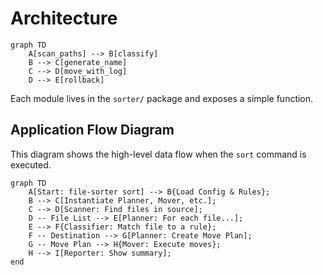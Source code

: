 # Architecture

```mermaid
graph TD
    A[scan_paths] --> B[classify]
    B --> C[generate_name]
    C --> D[move_with_log]
    D --> E[rollback]
```

Each module lives in the `sorter/` package and exposes a simple function.

## Application Flow Diagram

This diagram shows the high-level data flow when the `sort` command is executed.

```mermaid
graph TD
    A[Start: file-sorter sort] --> B{Load Config & Rules};
    B --> C[Instantiate Planner, Mover, etc.];
    C --> D[Scanner: Find files in source];
    D -- File List --> E[Planner: For each file...];
    E --> F{Classifier: Match file to a rule};
    F -- Destination --> G[Planner: Create Move Plan];
    G -- Move Plan --> H{Mover: Execute moves};
    H --> I[Reporter: Show summary];
end
```
